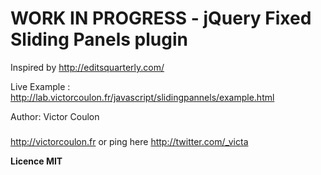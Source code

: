 WORK IN PROGRESS - jQuery Fixed Sliding Panels plugin
====================================

Inspired by http://editsquarterly.com/


Live Example : http://lab.victorcoulon.fr/javascript/slidingpannels/example.html


Author: Victor Coulon 
#####
http://victorcoulon.fr or ping here http://twitter.com/_victa



**Licence MIT**